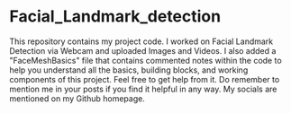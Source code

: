 # Facial_Landmark_detection
This repository contains my project code. I worked on Facial Landmark Detection via Webcam and uploaded Images and Videos.
I also added a "FaceMeshBasics" file that contains commented notes within the code to help you understand all the basics, building blocks, and working components of this project. Feel free to get help from it. 
Do remember to mention me in your posts if you find it helpful in any way. My socials are mentioned on my Github homepage.
